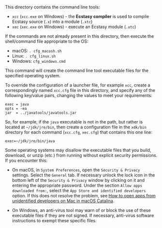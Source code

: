 This directory contains the command line tools:

* `xcc` (`xcc.exe` on Windows) - the **Ecstasy compiler** is used to
  compile Ecstasy source (`.x`) into a module (`.xtc`)
* `xec` (`xec.exe` on Windows) - execute an Ecstasy module (`.xtc`)

If the commands are not already present in this directory, then
execute the shell/command file appropriate to the OS:

* macOS:  `. cfg_macosh.sh`
* Linux:  `. cfg_linux.sh`
* Windows:  `cfg_windows.cmd`

This command will create the command line tool executable files
for the specified operating system.

To override the configuration of a launcher file, for example `xcc`,
create a correspondingly named `xcc.cfg` file in this directory, and
specify any of the following key/value pairs, changing the values to
meet your requirements:

    exec = java
    opts = -ea
    jar  = ../javatools/javatools.jar

So, for example, if the `java` executable is not in the path, but rather
is located at `~/jdk/jre/bin`, then create a configuration file in the
`xdk/bin` directory for each command (`xcc.cfg`, `xec.cfg`)
that contains this one line:

    exec=~/jdk/jre/bin/java

Some operating systems may disallow the executable files that you
build, download, or unzip (etc.) from running without explicit
security permissions. If you encounter this:

* On macOS, in `System Preferences`, open the `Security & Privacy`
  settings. Select the `General` tab. If necessary unlock the lock
  icon in the bottom left of the `Security & Privacy` window by
  clicking on it and entering the appropriate password. Under the
  section `Allow apps downloaded from:`, select the
  `App Store and identified developers` option. If this does not
  resolve the problem, see [How to open apps from unidentified
  developers on Mac in macOS Catalina](https://www.imore.com/how-open-apps-anywhere-macos-catalina-and-mojave).

* On Windows, an anti-virus tool may warn of or block the use of
  these executable files if they are not signed. If necessary,
  anti-virus software instructions to exempt these specific files.       
  